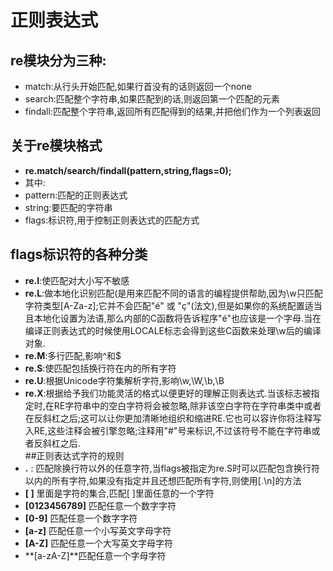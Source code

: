# 正则表达式

## re模块分为三种:
- match:从行头开始匹配,如果行首没有的话则返回一个none   
- search:匹配整个字符串,如果匹配到的话,则返回第一个匹配的元素  
- findall:匹配整个字符串,返回所有匹配得到的结果,并把他们作为一个列表返回
## 关于re模块格式
- **re.match/search/findall(pattern,string,flags=0);**
- 其中:   
- pattern:匹配的正则表达式  
- string:要匹配的字符串   
- flags:标识符,用于控制正则表达式的匹配方式
## flags标识符的各种分类
- **re.I**:使匹配对大小写不敏感  
- **re.L**:做本地化识别匹配(是用来匹配不同的语言的编程提供帮助,因为\w只匹配字符类型[A-Za-z];它并不会匹配"é" 或 "ç"(法文),但是如果你的系统配置适当且本地化设置为法语,那么内部的C函数将告诉程序"é"也应该是一个字母.当在编译正则表达式的时候使用LOCALE标志会得到这些C函数来处理\w后的编译对象.                                                                           
- **re.M**:多行匹配,影响^和$
- **re.S**:使匹配包括换行符在内的所有字符  
- **re.U**:根据Unicode字符集解析字符,影响\w,\W,\b,\B  
- **re.X**:根据给予我们功能灵活的格式以便更好的理解正则表达式.当该标志被指定时,在RE字符串中的空白字符将会被忽略,除非该空白字符在字符串类中或者在反斜杠之后;这可以让你更加清晰地组织和缩进RE.它也可以容许你将注释写入RE,这些注释会被引擎忽略;注释用"#"号来标识,不过该符号不能在字符串或者反斜杠之后.  
##正则表达式字符的规则
- **.** : 匹配除换行符以外的任意字符,当flags被指定为re.S时可以匹配包含换行符以内的所有字符,如果没有指定并且还想匹配所有字符,则使用[.\n]的方法  
- **[ ]**  里面是字符的集合,匹配[ ]里面任意的一个字符
- **[0123456789]** 匹配任意一个数字字符
- **[0-9]** 匹配任意一个数字字符
-  **[a-z]** 匹配任意一个小写英文字母字符
-  **[A-Z]** 匹配任意一个大写英文字母字符
-  **[a-zA-Z]**匹配任意一个字母字符